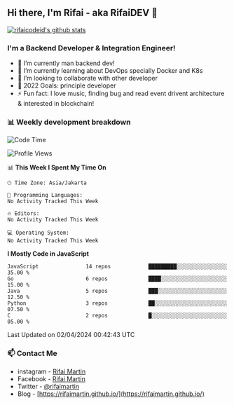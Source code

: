## Hi there, I'm Rifai - aka RifaiDEV 👋

[![rifaicodeid's github stats](https://github-readme-stats.vercel.app/api?username=rifaimartin)](https://github.com/rifaimartin/rifaimartin)

### I'm a Backend Developer & Integration Engineer!
- 🔭 I’m currently man backend dev!
- 🌱 I’m currently learning about DevOps specially Docker and K8s
- 👯 I’m looking to collaborate with other developer
- 🥅 2022 Goals: principle developer
- ⚡ Fun fact: I love music, finding bug and read event drivent architecture & interested in blockchain! 

### 📊 Weekly development breakdown

<!--START_SECTION:waka-->
![Code Time](http://img.shields.io/badge/Code%20Time-135%20hrs%2051%20mins-blue)

![Profile Views](http://img.shields.io/badge/Profile%20Views-0-blue)

📊 **This Week I Spent My Time On** 

```text
🕑︎ Time Zone: Asia/Jakarta

💬 Programming Languages: 
No Activity Tracked This Week

🔥 Editors: 
No Activity Tracked This Week

💻 Operating System: 
No Activity Tracked This Week
```

**I Mostly Code in JavaScript** 

```text
JavaScript               14 repos            █████████░░░░░░░░░░░░░░░░   35.00 % 
Go                       6 repos             ████░░░░░░░░░░░░░░░░░░░░░   15.00 % 
Java                     5 repos             ███░░░░░░░░░░░░░░░░░░░░░░   12.50 % 
Python                   3 repos             ██░░░░░░░░░░░░░░░░░░░░░░░   07.50 % 
C                        2 repos             █░░░░░░░░░░░░░░░░░░░░░░░░   05.00 % 
```




 Last Updated on 02/04/2024 00:42:43 UTC
<!--END_SECTION:waka-->

### 📫 Contact Me
- instagram - [Rifai Martin](https://www.instagram.com/rifaimartin/)
- Facebook - [Rifai Martin](https://www.facebook.com/muhammad.rifai.33449138/)
- Twitter - [@rifaimartin](https://twitter.com/rifaimartin)
- Blog - [https://rifaimartin.github.io/](https://rifaimartin.github.io/)

